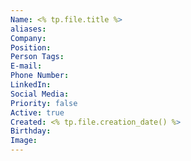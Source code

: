 ```yaml
---
Name: <% tp.file.title %>
aliases: 
Company: 
Position: 
Person Tags: 
E-mail: 
Phone Number: 
LinkedIn: 
Social Media: 
Priority: false
Active: true
Created: <% tp.file.creation_date() %>
Birthday: 
Image:
---
```

